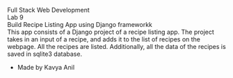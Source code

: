 Full Stack Web Development <br>
Lab 9 <br>
Build Recipe Listing App using Django frameworkk <br>
This app consists of a Django project of a recipe listing app. The project takes in an input of a recipe, and adds it to the list of recipes on the webpage. All the recipes are listed. Additionally, all the data of the recipes is saved in sqlite3 database. <br>
- Made by Kavya Anil
